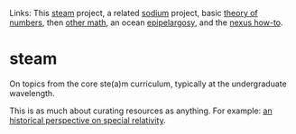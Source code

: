 Links: This [steam](https://github.com/robfatland/steam) project,
a related [sodium](https://github.com/robfatland/sodium) project,
basic [theory of numbers](https://github.com/robfatland/ant), 
then [other math](https://github.com/robfatland/othermathclub),
an ocean [epipelargosy](https://github.com/geosmart/oceanography),
and the [nexus how-to](https://robfatland.github.io/nexus/).


# steam


On topics from the core ste(a)m curriculum, typically at the undergraduate wavelength.


This is as much about curating resources as anything. 
For example: [an historical perspective on special relativity](https://youtu.be/qG5PzdbtoQo?si=XRI3d9pgC8q0tLu1).
